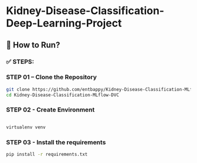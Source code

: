 # Kidney-Disease-Classification-Deep-Learning-Project

## 🚀 How to Run?

### ✅ STEPS:

### STEP 01 – Clone the Repository

```bash
git clone https://github.com/entbappy/Kidney-Disease-Classification-MLflow-DVC
cd Kidney-Disease-Classification-MLflow-DVC
```

### STEP 02 - Create Environment

```bash

virtualenv venv

```
### STEP 03 - Install the requirements

```bash
pip install -r requirements.txt
```

